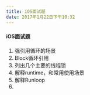 ```yaml
---
title: iOS面试题
date: 2017年1月22日下午10:32
---
```




#### iOS面试题

1. 强引用循环的场景
2. Block循环引用
3. 列出几个主要的线程锁
4. 解释runtime，和常用使用场景
5. 解释Runloop
6. ​
